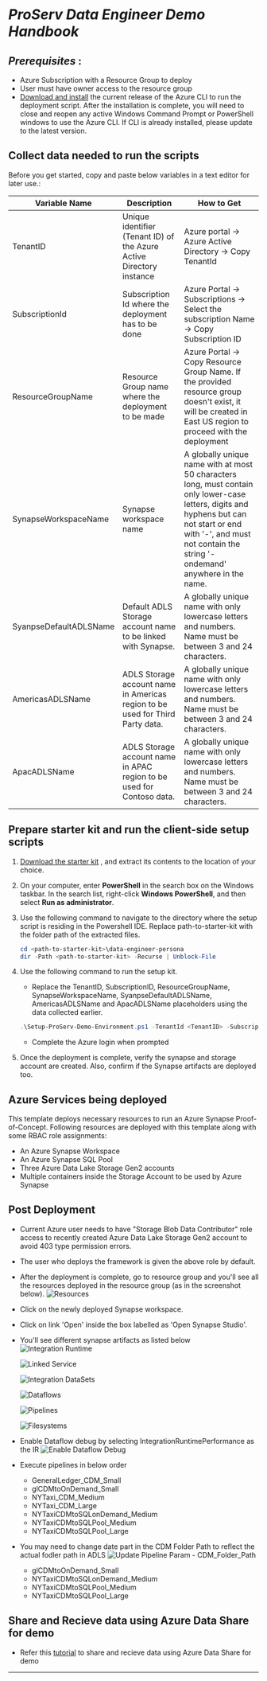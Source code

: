 # *ProServ Data Engineer Demo Handbook*


## *Prerequisites* : 
 - Azure Subscription with a Resource Group to deploy
 - User must have owner access to the resource group
 - [Download and install](https://docs.microsoft.com/en-us/cli/azure/install-azure-cli-windows?tabs=azure-cli) the current release of the Azure CLI to run the deployment script. After the installation is complete, you will need to close and reopen any active Windows Command Prompt or PowerShell windows to use the Azure CLI. If CLI is already installed, please update to the latest version.


## Collect data needed to run the scripts

Before you get started, copy and paste below variables in a text editor for later use.:


| Variable Name		       | Description	             					    | How to Get			      |
|----------------------------- | -------------------------------------------------------------------|------------------------------------------
|TenantID | Unique identifier (Tenant ID) of the Azure Active Directory instance | Azure portal -> Azure Active Directory -> Copy TenantId |
|SubscriptionId | Subscription Id where the deployment has to be done | Azure Portal -> Subscriptions ->  Select the subscription Name -> Copy Subscription ID |
|ResourceGroupName | Resource Group name where the deployment to be made | Azure Portal -> Copy Resource Group Name. If the provided resource group doesn't exist, it will be created in East US region to proceed with the deployment|
|SynapseWorkspaceName |	Synapse workspace name | A globally unique name with at most 50 characters long, must contain only lower-case letters, digits and hyphens but can not start or end with '-', and must not contain the string '-ondemand' anywhere in the name.
|SyanpseDefaultADLSName | Default ADLS Storage account name to be linked with Synapse. | A globally unique name with only lowercase letters and numbers. Name must be between 3 and 24 characters.
|AmericasADLSName | ADLS Storage account name in Americas region to be used for Third Party data. | A globally unique name with only lowercase letters and numbers. Name must be between 3 and 24 characters.
|ApacADLSName | ADLS Storage account name in APAC region to be used for Contoso data. | A globally unique name with only lowercase letters and numbers. Name must be between 3 and 24 characters.

## Prepare starter kit and run the client-side setup scripts

1. [Download the starter kit](https://github.com/charlskv-neu/proserv-cdm-demo/tree/development) , and extract its contents to the location of your choice.

2. On your computer, enter **PowerShell** in the search box on the Windows taskbar. In the search list, right-click **Windows PowerShell**, and then select **Run as administrator**.


3. Use the following command to navigate to the directory where the setup script is residing in the Powershell IDE. Replace path-to-starter-kit with the folder path of the extracted files.

	```powershell
	cd <path-to-starter-kit>\data-engineer-persona
	dir -Path <path-to-starter-kit> -Recurse | Unblock-File
	```

4. Use the following command to run the setup kit. 

	- Replace the TenantID, SubscriptionID, ResourceGroupName, SynapseWorkspaceName, SyanpseDefaultADLSName, AmericasADLSName and ApacADLSName placeholders using the data collected earlier.
	
	```powershell
	.\Setup-ProServ-Demo-Environment.ps1 -TenantId <TenantID> -SubscriptionId <SubscriptionId> -ResourceGroupName <ResourceGroupName> -SynapseWorkspaceName <SynapseWorkspaceName> -SynapseDefaultADLSName <SyanpseDefaultADLSName> -AmericasADLSName <AmericasADLSName> -ApacADLSName <ApacADLSName>
	```
	
	- Complete the Azure login when prompted
	
5. Once the deployment is complete, verify the synapse and storage account are created. Also, confirm if the Synapse artifacts are deployed too.

## Azure Services being deployed
   
This template deploys necessary resources to run an Azure Synapse Proof-of-Concept. Following resources are deployed with this template along with some RBAC role assignments:
   
- An Azure Synapse Workspace
- An Azure Synapse SQL Pool
- Three Azure Data Lake Storage Gen2 accounts
- Multiple containers inside the Storage Account to be used by Azure Synapse

## Post Deployment
- Current Azure user needs to have "Storage Blob Data Contributor" role access to recently created Azure Data Lake Storage Gen2 account to avoid 403 type permission errors.
- The user who deploys the framework is given the above role by default.
- After the deployment is complete, go to resource group and you'll see all the resources deployed in the resource group (as in the screenshot below).
  ![Resources](images/rs-grp.png)
- Click on the newly deployed Synapse workspace.
- Click on link 'Open' inside the box labelled as 'Open Synapse Studio'.
- You'll see different synapse artifacts as listed below
	![Integration Runtime](images/synws-ir.png)
	
	![Linked Service](images/synws-ls.png)
	
	![Integration DataSets](images/synws-ds.png)
	
	![Dataflows](images/synws-df.png)
	
	![Pipelines](images/synws-pl.png)
	
	![Filesystems](images/synws-fs.png)
	
- Enable Dataflow debug by selecting IntegrationRuntimePerformance as the IR
	![Enable Dataflow Debug](images/synws-dfdbg.png)
- Execute pipelines in below order
	- GeneralLedger_CDM_Small
	- glCDMtoOnDemand_Small
	- NYTaxi_CDM_Medium
	- NYTaxi_CDM_Large
	- NYTaxiCDMtoSQLonDemand_Medium
	- NYTaxiCDMtoSQLPool_Medium
	- NYTaxiCDMtoSQLPool_Large
- You may need to change date part in the CDM Folder Path to reflect the actual fodler path in ADLS
	![Update Pipeline Param - CDM_Folder_Path](images/synws-param.png)
	- glCDMtoOnDemand_Small
	- NYTaxiCDMtoSQLonDemand_Medium
	- NYTaxiCDMtoSQLPool_Medium
	- NYTaxiCDMtoSQLPool_Large

## Share and Recieve data using Azure Data Share for demo

- Refer this [tutorial](https://docs.microsoft.com/en-us/azure/data-share/share-your-data?tabs=azure-portal) to share and recieve data using Azure Data Share for demo

***
